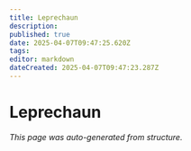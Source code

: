 ```yaml
---
title: Leprechaun
description: 
published: true
date: 2025-04-07T09:47:25.620Z
tags: 
editor: markdown
dateCreated: 2025-04-07T09:47:23.287Z
---
```


# Leprechaun

*This page was auto-generated from structure.*